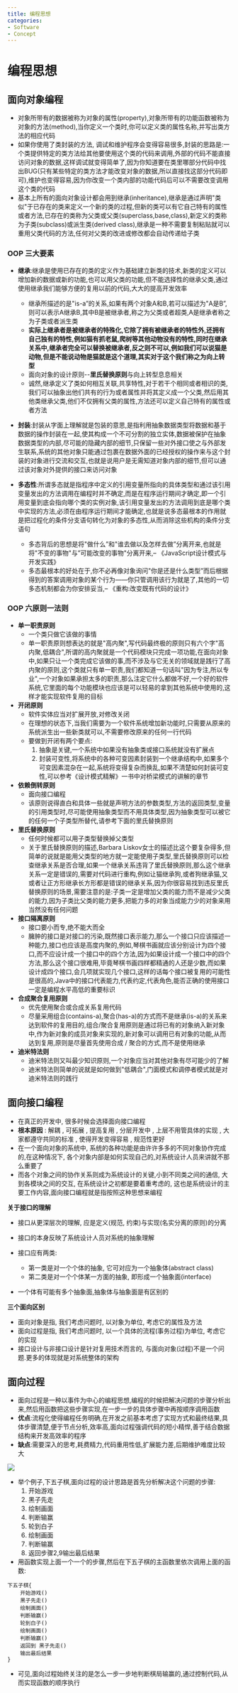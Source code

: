 ```yaml
---
title: 编程思想
categories:
- Software
- Concept
---
```

# 编程思想

## 面向对象编程

- 对象所带有的数据被称为对象的属性(property),对象所带有的功能函数被称为对象的方法(method),当你定义一个类时,你可以定义类的属性名称,并写出类方法的相应代码
- 如果你使用了类封装的方法, 调试和维护程序会变得容易很多,封装的思路是:一个类提供特定的类方法给其他要使用这个类的代码来调用,外部的代码不能直接访问对象的数据,这样调试就变得简单了,因为你知道要在类里哪部分代码中找出BUG(只有某些特定的类方法才能改变对象的数据,所以直接找这部分代码即可),维护也变得容易,因为你改变一个类内部的功能代码后可以不需要改变调用这个类的代码
- 基本上所有的面向对象设计都会用到继承(inheritance),继承是通过声明"类似"于已存在的类来定义一个新的类的过程,但新的类可以有它自己特有的属性或者方法,已存在的类称为父类或父类(superclass,base,class),新定义的类称为子类(subclass)或派生类(derived class),继承是一种不需要复制粘贴就可以重用父类代码的方法,任何对父类的改进或修改都会自动传递给子类

### OOP 三大要素

- **继承**:继承是使用已存在的类的定义作为基础建立新类的技术,新类的定义可以增加新的数据或新的功能,也可以用父类的功能,但不能选择性的继承父类,通过使用继承我们能够方便的复用以前的代码,大大的提高开发效率

  - 继承所描述的是"is-a”的关系,如果有两个对象A和B,若可以描述为"A是B”,则可以表示A继承B,其中B是被继承者,称之为父类或者超类,A是继承者称之为子类或者派生类
  - **实际上继承者是被继承者的特殊化,它除了拥有被继承者的特性外,还拥有自己独有的特性,**例如猫有抓老鼠,爬树等其他动物没有的特性,同时在继承关系中,继承者完全可以替换被继承者,反之则不可以,例如我们可以说猫是动物,但是不能说动物是猫就是这个道理,其实对于这个我们称之为**向上转型**
  - 面向对象的设计原则--**里氏替换原则**与向上转型息息相关
  - 诚然,继承定义了类如何相互关联,共享特性,对于若干个相同或者相识的类,我们可以抽象出他们共有的行为或者属性并将其定义成一个父类,然后用其他类继承父类,他们不仅拥有父类的属性,方法还可以定义自己特有的属性或者方法
- **封装**:封装从字面上理解就是包装的意思,是指利用抽象数据类型将数据和基于数据的操作封装在一起,使其构成一个不可分割的独立实体,数据被保护在抽象数据类型的内部,尽可能的隐藏内部的细节,只保留一些对外接口使之与外部发生联系,系统的其他对象只能通过包裹在数据外面的已经授权的操作来与这个封装的对象进行交流和交互,也就是说用户是无需知道对象内部的细节,但可以通过该对象对外提供的接口来访问对象
- **多态性**:所谓多态就是指程序中定义的引用变量所指向的具体类型和通过该引用变量发出的方法调用在编程时并不确定,而是在程序运行期间才确定,即一个引用变量到底会指向哪个类的实例对象,该引用变量发出的方法调用到底是哪个类中实现的方法,必须在由程序运行期间才能确定,也就是说多态最根本的作用就是把过程化的条件分支语句转化为对象的多态性,从而消除这些机构的条件分支语句
  - 多态背后的思想是将"做什么”和"谁去做以及怎样去做”分离开来,也就是将"不变的事物"与”可能改变的事物"分离开来,– 《JavaScript设计模式与开发实践》
  - 多态最根本的好处在于,你不必再像对象询问"你是还是什么类型”而后根据得到的答案调用对象的某个行为——你只管调用该行为就是了,其他的一切多态机制都会为你安排妥当,– 《重构:改变既有代码的设计》

### OOP 六原则一法则

- **单一职责原则**
  - 一个类只做它该做的事情
  - 单一职责原则想表达的就是"高内聚",写代码最终极的原则只有六个字"高内聚,低耦合",所谓的高内聚就是一个代码模块只完成一项功能,在面向对象中,如果只让一个类完成它该做的事,而不涉及与它无关的领域就是践行了高内聚的原则,这个类就只有单一职责,我们都知道一句话叫"因为专注,所以专业",一个对象如果承担太多的职责,那么注定它什么都做不好,一个好的软件系统,它里面的每个功能模块也应该是可以轻易的拿到其他系统中使用的,这样才能实现软件复用的目标
- **开闭原则**
  - 软件实体应当对扩展开放,对修改关闭
  - 在理想的状态下,当我们需要为一个软件系统增加新功能时,只需要从原来的系统派生出一些新类就可以,不需要修改原来的任何一行代码
  - 要做到开闭有两个要点:
      1. 抽象是关键,一个系统中如果没有抽象类或接口系统就没有扩展点
      2. 封装可变性,将系统中的各种可变因素封装到一个继承结构中,如果多个可变因素混杂在一起,系统将变得复杂而换乱,如果不清楚如何封装可变性,可以参考《设计模式精解》一书中对桥梁模式的讲解的章节
- **依赖倒转原则**
  - 面向接口编程
  - 该原则说得直白和具体一些就是声明方法的参数类型,方法的返回类型,变量的引用类型时,尽可能使用抽象类型而不用具体类型,因为抽象类型可以被它的任何一个子类型所替代,请参考下面的里氏替换原则
- **里氏替换原则**
  - 任何时候都可以用子类型替换掉父类型
  - 关于里氏替换原则的描述,Barbara Liskov女士的描述比这个要复杂得多,但简单的说就是能用父类型的地方就一定能使用子类型,里氏替换原则可以检查继承关系是否合理,如果一个继承关系违背了里氏替换原则,那么这个继承关系一定是错误的,需要对代码进行重构,例如让猫继承狗,或者狗继承猫,又或者让正方形继承长方形都是错误的继承关系,因为你很容易找到违反里氏替换原则的场景,需要注意的是:子类一定是增加父类的能力而不是减少父类的能力,因为子类比父类的能力更多,把能力多的对象当成能力少的对象来用当然没有任何问题
- **接口隔离原则**
  - 接口要小而专,绝不能大而全
  - 臃肿的接口是对接口的污染,既然接口表示能力,那么一个接口只应该描述一种能力,接口也应该是高度内聚的,例如,琴棋书画就应该分别设计为四个接口,而不应设计成一个接口中的四个方法,因为如果设计成一个接口中的四个方法,那么这个接口很难用,毕竟琴棋书画四样都精通的人还是少数,而如果设计成四个接口,会几项就实现几个接口,这样的话每个接口被复用的可能性是很高的,Java中的接口代表能力,代表约定,代表角色,能否正确的使用接口一定是编程水平高低的重要标识
- **合成聚合复用原则**
  - 优先使用聚合或合成关系复用代码
  - 尽量采用组合(contains-a),聚合(has-a)的方式而不是继承(is-a)的关系来达到软件的复用目的,组合/聚合复用原则是通过将已有的对象纳入新对象中,作为新对象的成员对象来实现的,新对象可以调用已有对象的功能,从而达到复用,原则是尽量首先使用合成 / 聚合的方式,而不是使用继承
- **迪米特法则**
  - 迪米特法则又叫最少知识原则,一个对象应当对其他对象有尽可能少的了解
  - 迪米特法则简单的说就是如何做到"低耦合",门面模式和调停者模式就是对迪米特法则的践行


## 面向接口编程

- 在真正的开发中, 很多时候会选择面向接口编程
- **根本原因** :  解耦 , 可拓展 , 提高复用 , 分层开发中 , 上层不用管具体的实现 , 大家都遵守共同的标准 , 使得开发变得容易 , 规范性更好
- 在一个面向对象的系统中, 系统的各种功能是由许许多多的不同对象协作完成的,在这种情况下, 各个对象内部是如何实现自己的,对系统设计人员来讲就不那么重要了
- 而各个对象之间的协作关系则成为系统设计的关键,小到不同类之间的通信, 大到各模块之间的交互, 在系统设计之初都是要着重考虑的, 这也是系统设计的主要工作内容,面向接口编程就是指按照这种思想来编程

**关于接口的理解**

- 接口从更深层次的理解, 应是定义(规范, 约束)与实现(名实分离的原则)的分离

- 接口的本身反映了系统设计人员对系统的抽象理解

- 接口应有两类:

  - 第一类是对一个个体的抽象, 它可对应为一个抽象体(abstract class)
  - 第二类是对一个个体某一方面的抽象, 即形成一个抽象面(interface)

- 一个体有可能有多个抽象面,抽象体与抽象面是有区别的

**三个面向区别**

- 面向对象是指, 我们考虑问题时, 以对象为单位, 考虑它的属性及方法
- 面向过程是指, 我们考虑问题时, 以一个具体的流程(事务过程)为单位, 考虑它的实现
- 接口设计与非接口设计是针对复用技术而言的, 与面向对象(过程)不是一个问题.更多的体现就是对系统整体的架构

## 面向过程

- 面向过程是一种以事件为中心的编程思想,编程的时候把解决问题的步骤分析出来,然后用函数把这些步骤实现,在一步一步的具体步骤中再按顺序调用函数
- **优点**:流程化使得编程任务明确,在开发之前基本考虑了实现方式和最终结果,具体步骤清楚,便于节点分析,效率高,面向过程强调代码的短小精悍,善于结合数据结构来开发高效率的程序
- **缺点**:需要深入的思考,耗费精力,代码重用性低,扩展能力差,后期维护难度比较大

![](https://raw.githubusercontent.com/LuShan123888/Files/main/Pictures/2021-04-22-v2-03ff081024bb06cfd447abf321b73b26_720w.png)

- 举个例子,下五子棋,面向过程的设计思路是首先分析解决这个问题的步骤:
  1. 开始游戏
  2. 黑子先走
  3. 绘制画面
  4. 判断输赢
  5. 轮到白子
  6. 绘制画面
  7. 判断输赢
  8. 返回步骤2,9输出最后结果
- 用函数实现上面一个一个的步骤,然后在下五子棋的主函数里依次调用上面的函数:

```text
下五子棋{
    开始游戏()
    黑子先走()
    绘制画面()
    判断输赢()
    轮到白子()
    绘制画面()
    判断输赢()
    返回到 黑子先走()
    输出最后结果
}
```

- 可见,面向过程始终关注的是怎么一步一步地判断棋局输赢的,通过控制代码,从而实现函数的顺序执行